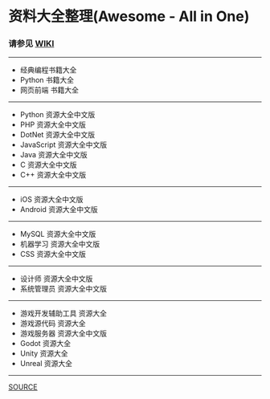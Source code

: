 ﻿# 资料大全整理(Awesome - All in One)

### 请参见 [WIKI](https://github.com/duzhi5368/AwesomeAllInOne/wiki)

___
- 经典编程书籍大全
- Python 书籍大全
- 网页前端 书籍大全
___
- Python 资源大全中文版
- PHP 资源大全中文版
- DotNet 资源大全中文版
- JavaScript 资源大全中文版
- Java 资源大全中文版
- C 资源大全中文版
- C++ 资源大全中文版
___
- iOS 资源大全中文版
- Android 资源大全中文版
___
- MySQL 资源大全中文版
- 机器学习 资源大全中文版
- CSS 资源大全中文版
___
- 设计师 资源大全中文版
- 系统管理员 资源大全中文版
___
- 游戏开发辅助工具 资源大全
- 游戏源代码 资源大全
- 游戏服务器 资源大全中文版
- Godot 资源大全
- Unity 资源大全
- Unreal 资源大全
___
[SOURCE](https://www.trackawesomelist.com/)
